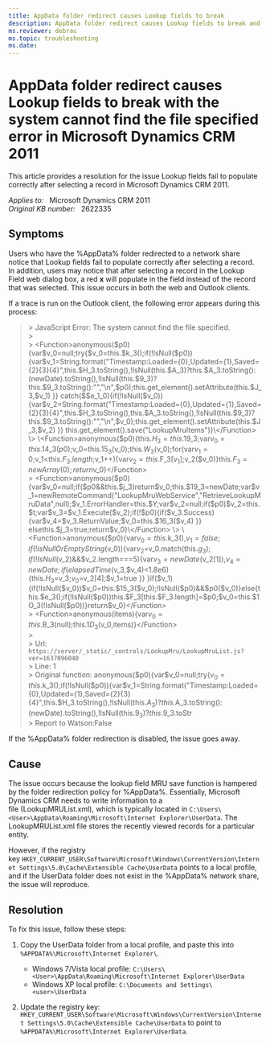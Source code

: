```yaml
---
title: AppData folder redirect causes Lookup fields to break
description: AppData folder redirect causes Lookup fields to break and you receive an error stating that the system cannot find the file specified in Microsoft Dynamics CRM 2011. Provides a resolution.
ms.reviewer: debrau
ms.topic: troubleshooting
ms.date: 
---
```

# AppData folder redirect causes Lookup fields to break with the system cannot find the file specified error in Microsoft Dynamics CRM 2011

This article provides a resolution for the issue Lookup fields fail to populate correctly after selecting a record in Microsoft Dynamics CRM 2011.

_Applies to:_ &nbsp; Microsoft Dynamics CRM 2011  
_Original KB number:_ &nbsp; 2622335

## Symptoms

Users who have the %AppData% folder redirected to a network share notice that Lookup fields fail to populate correctly after selecting a record. In addition, users may notice that after selecting a record in the Lookup Field web dialog box, a red **x** will populate in the field instead of the record that was selected. This issue occurs in both the web and Outlook clients.

If a trace is run on the Outlook client, the following error appears during this process:

>\> JavaScript Error: The system cannot find the file specified.  
>\>  
>\> \<Function>anonymous($p0){var$v_0=null;try{$v_0=this.$k_3();if(!IsNull($p0)){var$v_1=String.format("Timestamp:Loaded={0},Updated={1},Saved={2}{3}{4}",this.$H_3.toString(),!IsNull(this.$A_3)?this.$A_3.toString():(newDate).toString(),!IsNull(this.$9_3)?this.$9_3.toString():"","\n",$p0);this.get_element().setAttribute(this.$J_3,$v_1) }} catch($$e_1_0){if(!IsNull($v_0)){var$v_2=String.format("Timestamp:Loaded={0},Updated={1},Saved={2}{3}{4}",this.$H_3.toString(),this.$A_3.toString(),!IsNull(this.$9_3)?this.$9_3.toString():"","\n",$v_0);this.get_element().setAttribute(this.$J_3,$v_2) }} this.get_element().save("LookupMruItems")}\</Function>  
>\> \<Function>anonymous($p0){this.$H_3=this.$19_3;var$v_0=this.$14_3($p0);$v_0=this.$15_3($v_0);this.$W_3($v_0);for(var$v_1=0;$v_1<this.$F_3.length;$v_1++){var$v_2=this.$F_3[$v_1];$v_2($v_0)}this.$F_3=newArray(0);return$v_0}\</Function>  
>\> \<Function>anonymous($p0){var$v_0=null;if($p0&&this.$j_3)return$v_0;this.$19_3=newDate;var$v_1=newRemoteCommand("LookupMruWebService","RetrieveLookupMruData",null);$v_1.ErrorHandler=this.$Y;var$v_2=null;if($p0)$v_2=this.$t;var$v_3=$v_1.Execute($v_2);if(!$p0){if($v_3.Success){var$v_4=$v_3.ReturnValue;$v_0=this.$16_3($v_4) }} elsethis.$j_3=true;return$v_0}\</Function>  
>\> \<Function>anonymous($p0){var$v_0=this.$k_3(),$v_1=false;if(!isNullOrEmptyString($v_0)){var$v_2=$v_0.match(this.$g_3);if(!IsNull($v_2)&&$v_2.length===5){var$v_3=newDate($v_2[1]),$v_4=newDate;if(elapsedTime($v_3,$v_4)<1.8e6){this.$H_3=$v_3;$v_0=$v_2[4];$v_1=true }} }if($v_1){if(!IsNull($v_0))$v_0=this.$15_3($v_0);!IsNull($p0)&&$p0($v_0)}else{this.$e_3();if(!IsNull($p0))this.$F_3[this.$F_3.length]=$p0;$v_0=this.$1O_3(!IsNull($p0))}return$v_0}\</Function>  
>\> \<Function>anonymous(items){var$v_0=this.$B_3(null);this.$1D_3($v_0,items)}\</Function>  
>\>  
>\> Url: `https://server/_static/_controls/LookupMru/LookupMruList.js?ver=1637096040`  
>\> Line: 1  
>\> Original function: anonymous($p0){var$v_0=null;try{$v_0=this.$k_3();if(!IsNull($p0)){var$v_1=String.format("Timestamp:Loaded={0},Updated={1},Saved={2}{3}{4}",this.$H_3.toString(),!IsNull(this.$A_3)?this.$A_3.toString():(newDate).toString(),!IsNull(this.$9_3)?this.$9_3.toStr  
>\> Report to Watson:False

If the %AppData% folder redirection is disabled, the issue goes away.

## Cause

The issue occurs because the lookup field MRU save function is hampered by the folder redirection policy for %AppData%. Essentially, Microsoft Dynamics CRM needs to write information to a file (LookupMRUList.xml), which is typically located in `C:\Users\<User>\AppData\Roaming\Microsoft\Internet Explorer\UserData`. The LookupMRUList.xml file stores the recently viewed records for a particular entity.

However, if the registry key `HKEY_CURRENT_USER\Software\Microsoft\Windows\CurrentVersion\Internet Settings\5.0\Cache\Extensible Cache\UserData` points to a local profile, and if the UserData folder does not exist in the %AppData% network share, the issue will reproduce.

## Resolution

To fix this issue, follow these steps:

1. Copy the UserData folder from a local profile, and paste this into `%APPDATA%\Microsoft\Internet Explorer\`.

    - Windows 7/Vista local profile: `C:\Users\<User>\AppData\Roaming\Microsoft\Internet Explorer\UserData`
    - Windows XP local profile: `C:\Documents and Settings\<user>\UserData`

2. Update the registry key: `HKEY_CURRENT_USER\Software\Microsoft\Windows\CurrentVersion\Internet Settings\5.0\Cache\Extensible Cache\UserData` to point to `%APPDATA%\Microsoft\Internet Explorer\UserData`.
